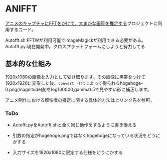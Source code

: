 # ANIFFT

[アニメのキャプチャにFFTをかけて、大まかな画質を推定する](https://github.com/yuuki76/NIBINA)プロジェクトに利用するコード。

Autofft.sh:FFTWが利用可能でImageMagickが利用できる必要がある。  
Autofft.py:現在開発中。クロスプラットフォームにしようと努力してる

## 基本的な仕組み

1920x1080の画像を入力として受け取ります。その画像に黒帯をつけて1920x1920に変形した後、`convert -fft`によって得られるhogehoge-0.png(magnitude値)をlog100000,gamma1.5で見やすい形に補正します。

アニメ制作における解像度の推定に関する具体的方法は上リンク先を参照。

### ToDo

- Autofft.pyをAutofft.shと全く同じ動作をするように書き換える

- 引数の指定がhogehoge.pngではなくhogehogeになっている状況をどうにかする

- 入力サイズを1920x1080に限定する仕様をどうにかする
